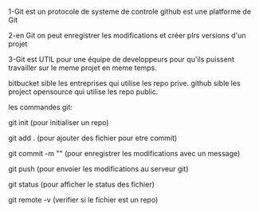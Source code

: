
1-Git est un protocole de systeme de controle 
github est une platforme de Git

2-en Git on peut enregistrer les modifications et créer plrs versions d'un projet

3-Git est UTIL pour une équipe de developpeurs pour qu'ils puissent travailler sur le meme projet en meme temps.



  bitbucket sible les entreprises qui utilise les repo prive.
  github sible les project opensource qui utilise les repo public.



les commandes git:

git init (pour initialiser un repo)

git add . (pour ajouter des fichier pour etre commit)

git commit -m "" (pour enregistrer les modifications avec un message)

git push (pour envoier les modifications au serveur git)

git status (pour afficher le status des fichier)

git remote -v (verifier si le fichier est un repo)